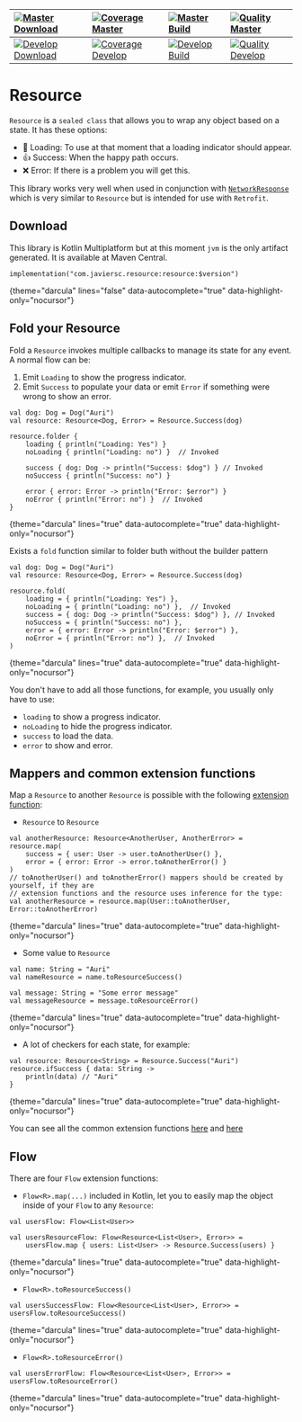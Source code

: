 | [![Master Download](https://img.shields.io/maven-central/v/com.javiersc.resource/resource?label=Master)](https://repo1.maven.org/maven2/com/javiersc/resource/resource/)                                                                          | [![Coverage Master](https://img.shields.io/codecov/c/github/JavierSegoviaCordoba/resource/master?label=Coverage&logo=codecov&logoColor=white)](https://codecov.io/gh/JavierSegoviaCordoba/Resource/branch/master)    | [![Master Build](https://img.shields.io/github/workflow/status/JavierSegoviaCordoba/Resource/Master/master?label=Build&logo=GitHub)](https://github.com/JavierSegoviaCordoba/Resource/actions?query=workflow%3AMaster/master)      | [![Quality Master](https://img.shields.io/codacy/grade/cedb7663279a4526befcbe16be6bfd66/master?label=Code%20quality&logo=codacy&logoColor=white)](https://app.codacy.com/manual/JavierSegoviaCordoba/Resource/dashboard?bid=17391050)   |
| :-------------------------------------------------------------------------------------------------------------------------------------------------------------------------------------------------------------------------------------------------- | :------------------------------------------------------------------------------------------------------------------------------------------------------------------------------------------------------------------- | :--------------------------------------------------------------------------------------------------------------------------------------------------------------------------------------------------------------------------------- | :-------------------------------------------------------------------------------------------------------------------------------------------------------------------------------------------------------------------------------------- |
| [![Develop Download](https://img.shields.io/nexus/s/com.javiersc.resource/resource?server=https%3A%2F%2Foss.sonatype.org%2F&label=Develop&color=orange)](https://oss.sonatype.org/content/repositories/snapshots/com/javiersc/resource/resource/) | [![Coverage Develop](https://img.shields.io/codecov/c/github/JavierSegoviaCordoba/resource/develop?label=Coverage&logo=codecov&logoColor=white)](https://codecov.io/gh/JavierSegoviaCordoba/Resource/branch/develop) | [![Develop Build](https://img.shields.io/github/workflow/status/JavierSegoviaCordoba/Resource/Develop/develop?label=Build&logo=GitHub)](https://github.com/JavierSegoviaCordoba/Resource/actions?query=workflow%3ADevelop/develop) | [![Quality Develop](https://img.shields.io/codacy/grade/cedb7663279a4526befcbe16be6bfd66/develop?label=Code%20quality&logo=codacy&logoColor=white)](https://app.codacy.com/manual/JavierSegoviaCordoba/Resource/dashboard?bid=17391049) |

# Resource

`Resource` is a `sealed class` that allows you to wrap any object based on a state. It has these options:

  -  🔄 Loading: To use at that moment that a loading indicator should appear.
  -  👍 Success: When the happy path occurs.
  -  ❌ Error: If there is a problem you will get this.

This library works very well when used in conjunction with
[`NetworkResponse`](https://github.com/JavierSegoviaCordoba/NetworkResponse) which is very similar
to `Resource` but is intended for use with `Retrofit`.

## Download

This library is Kotlin Multiplatform but at this moment `jvm` is the only artifact generated. It is 
available at Maven Central.

```run-kotlin
implementation("com.javiersc.resource:resource:$version")
```
{theme="darcula" lines="false" data-autocomplete="true" data-highlight-only="nocursor"}


## Fold your Resource

Fold a `Resource` invokes multiple callbacks to manage its state for any event. A normal flow can be:

  1.  Emit `Loading` to show the progress indicator.
  2.  Emit `Success` to populate your data or emit `Error` if something were wrong to show an error.

```run-kotlin
val dog: Dog = Dog("Auri")
val resource: Resource<Dog, Error> = Resource.Success(dog)

resource.folder {
    loading { println("Loading: Yes") }
    noLoading { println("Loading: no") }  // Invoked

    success { dog: Dog -> println("Success: $dog") } // Invoked
    noSuccess { println("Success: no") }

    error { error: Error -> println("Error: $error") }
    noError { println("Error: no") }  // Invoked
}
``` 
{theme="darcula" lines="true" data-autocomplete="true" data-highlight-only="nocursor"}

Exists a `fold` function similar to folder buth without the builder pattern

```run-kotlin
val dog: Dog = Dog("Auri")
val resource: Resource<Dog, Error> = Resource.Success(dog)

resource.fold(
    loading = { println("Loading: Yes") },
    noLoading = { println("Loading: no") },  // Invoked
    success = { dog: Dog -> println("Success: $dog") }, // Invoked
    noSuccess = { println("Success: no") },
    error = { error: Error -> println("Error: $error") },
    noError = { println("Error: no") },  // Invoked
)
```
{theme="darcula" lines="true" data-autocomplete="true" data-highlight-only="nocursor"}

You don't have to add all those functions, for example, you usually only have to use:
  -  `loading` to show a progress indicator.
  -  `noLoading` to hide the progress indicator.
  -  `success` to load the data.
  -  `error` to show and error.

## Mappers and common extension functions

Map a `Resource` to another `Resource` is possible with the following 
[extension function](../../../../resource/src/commonMain/kotlin/Resource.kt):

  -  `Resource` to `Resource`

```run-kotlin
val anotherResource: Resource<AnotherUser, AnotherError> = resource.map(
    success = { user: User -> user.toAnotherUser() },
    error = { error: Error -> error.toAnotherError() }
)
// toAnotherUser() and toAnotherError() mappers should be created by yourself, if they are
// extension functions and the resource uses inference for the type:
val anotherResource = resource.map(User::toAnotherUser, Error::toAnotherError)
```
{theme="darcula" lines="true" data-autocomplete="true" data-highlight-only="nocursor"}

  -  Some value to `Resource`
  
```run-kotlin
val name: String = "Auri"
val nameResource = name.toResourceSuccess()

val message: String = "Some error message"
val messageResource = message.toResourceError()
```
{theme="darcula" lines="true" data-autocomplete="true" data-highlight-only="nocursor"}

  -  A lot of checkers for each state, for example:
  
```run-kotlin
val resource: Resource<String> = Resource.Success("Auri")
resource.ifSuccess { data: String ->
    println(data) // "Auri"
}
```
{theme="darcula" lines="true" data-autocomplete="true" data-highlight-only="nocursor"}

You can see all the common extension functions
[here](../../../../resource/src/commonMain/kotlin/extensions/Flow.kt) 
and [here](../../../../resource/src/commonMain/kotlin/extensions/Any.kt)

## Flow 

There are four `Flow` extension functions:

  -  `Flow<R>.map(...)` included in Kotlin, let you to easily map the object inside of your `Flow` to 
any `Resource`:

```run-kotlin
val usersFlow: Flow<List<User>>

val usersResourceFlow: Flow<Resource<List<User>, Error>> =
    usersFlow.map { users: List<User> -> Resource.Success(users) }
```
{theme="darcula" lines="true" data-autocomplete="true" data-highlight-only="nocursor"}

  -  `Flow<R>.toResourceSuccess()`

```run-kotlin
val usersSuccessFlow: Flow<Resource<List<User>, Error>> = usersFlow.toResourceSuccess()
```
{theme="darcula" lines="true" data-autocomplete="true" data-highlight-only="nocursor"}

  -  `Flow<R>.toResourceError()`

```run-kotlin
val usersErrorFlow: Flow<Resource<List<User>, Error>> = usersFlow.toResourceError()
```
{theme="darcula" lines="true" data-autocomplete="true" data-highlight-only="nocursor"}
